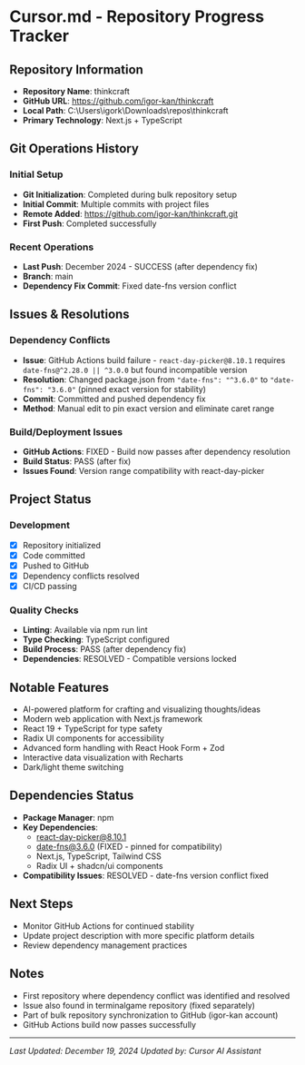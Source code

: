 # Cursor.md - Repository Progress Tracker

## Repository Information
- **Repository Name**: thinkcraft
- **GitHub URL**: https://github.com/igor-kan/thinkcraft
- **Local Path**: C:\Users\igork\Downloads\repos\thinkcraft
- **Primary Technology**: Next.js + TypeScript

## Git Operations History

### Initial Setup
- **Git Initialization**: Completed during bulk repository setup
- **Initial Commit**: Multiple commits with project files
- **Remote Added**: https://github.com/igor-kan/thinkcraft.git
- **First Push**: Completed successfully

### Recent Operations
- **Last Push**: December 2024 - SUCCESS (after dependency fix)
- **Branch**: main
- **Dependency Fix Commit**: Fixed date-fns version conflict

## Issues & Resolutions

### Dependency Conflicts
- **Issue**: GitHub Actions build failure - `react-day-picker@8.10.1` requires `date-fns@^2.28.0 || ^3.0.0` but found incompatible version
- **Resolution**: Changed package.json from `"date-fns": "^3.6.0"` to `"date-fns": "3.6.0"` (pinned exact version for stability)
- **Commit**: Committed and pushed dependency fix
- **Method**: Manual edit to pin exact version and eliminate caret range

### Build/Deployment Issues
- **GitHub Actions**: FIXED - Build now passes after dependency resolution
- **Build Status**: PASS (after fix)
- **Issues Found**: Version range compatibility with react-day-picker

## Project Status

### Development
- [x] Repository initialized
- [x] Code committed
- [x] Pushed to GitHub
- [x] Dependency conflicts resolved
- [x] CI/CD passing

### Quality Checks
- **Linting**: Available via npm run lint
- **Type Checking**: TypeScript configured
- **Build Process**: PASS (after dependency fix)
- **Dependencies**: RESOLVED - Compatible versions locked

## Notable Features
- AI-powered platform for crafting and visualizing thoughts/ideas
- Modern web application with Next.js framework
- React 19 + TypeScript for type safety
- Radix UI components for accessibility
- Advanced form handling with React Hook Form + Zod
- Interactive data visualization with Recharts
- Dark/light theme switching

## Dependencies Status
- **Package Manager**: npm
- **Key Dependencies**:
  - react-day-picker@8.10.1
  - date-fns@3.6.0 (FIXED - pinned for compatibility)
  - Next.js, TypeScript, Tailwind CSS
  - Radix UI + shadcn/ui components
- **Compatibility Issues**: RESOLVED - date-fns version conflict fixed

## Next Steps
- Monitor GitHub Actions for continued stability
- Update project description with more specific platform details
- Review dependency management practices

## Notes
- First repository where dependency conflict was identified and resolved
- Issue also found in terminalgame repository (fixed separately)
- Part of bulk repository synchronization to GitHub (igor-kan account)
- GitHub Actions build now passes successfully

---
*Last Updated: December 19, 2024*
*Updated by: Cursor AI Assistant* 
